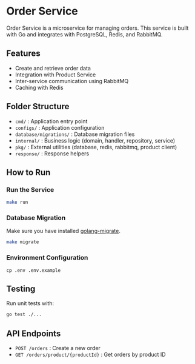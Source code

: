 # Order Service

Order Service is a microservice for managing orders. This service is built with Go and integrates with PostgreSQL, Redis, and RabbitMQ.

## Features
- Create and retrieve order data
- Integration with Product Service
- Inter-service communication using RabbitMQ
- Caching with Redis

## Folder Structure
- `cmd/` : Application entry point
- `configs/` : Application configuration
- `database/migrations/` : Database migration files
- `internal/` : Business logic (domain, handler, repository, service)
- `pkg/` : External utilities (database, redis, rabbitmq, product client)
- `response/` : Response helpers

## How to Run

### Run the Service
```bash
make run
```

### Database Migration
Make sure you have installed [golang-migrate](https://github.com/golang-migrate/migrate).

```bash
make migrate
```

### Environment Configuration
```
cp .env .env.example
```

## Testing
Run unit tests with:
```bash
go test ./...
```

## API Endpoints
- `POST /orders` : Create a new order
- `GET /orders/product/{productId}` : Get orders by product ID
